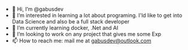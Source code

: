 - 👋 Hi, I’m @gabusdev
- 👀 I’m interested in learning a lot about programing. I'ld like to get into Data Science and also be a full stack developer
- 🌱 I’m currently learning docker, .Net and AI
- 💞️ I’m looking to work on any project that gives me some Exp
- 📫 How to reach me: mail me at gabusdev@outlook.com

<!---
gabusdev/gabusdev is a ✨ special ✨ repository because its `README.md` (this file) appears on your GitHub profile.
You can click the Preview link to take a look at your changes.
--->
